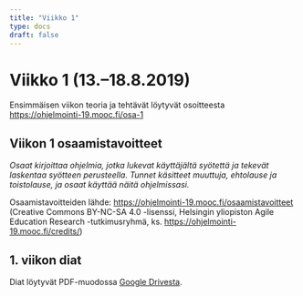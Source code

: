 ```yaml
---
title: "Viikko 1"
type: docs
draft: false
---
```


# Viikko 1 (13.–18.8.2019)

Ensimmäisen viikon teoria ja tehtävät löytyvät osoitteesta https://ohjelmointi-19.mooc.fi/osa-1

## Viikon 1 osaamistavoitteet

*Osaat kirjoittaa ohjelmia, jotka lukevat käyttäjältä syötettä ja tekevät laskentaa syötteen perusteella. Tunnet käsitteet muuttuja, ehtolause ja toistolause, ja osaat käyttää näitä ohjelmissasi.*

Osaamistavoitteiden lähde: https://ohjelmointi-19.mooc.fi/osaamistavoitteet (Creative Commons BY-NC-SA 4.0 -lisenssi, Helsingin yliopiston Agile Education Research -tutkimusryhmä, ks. https://ohjelmointi-19.mooc.fi/credits/)

## 1. viikon diat

Diat löytyvät PDF-muodossa [Google Drivesta](https://drive.google.com/file/d/1JL98cRvrC_z9Op2wRRLXlR-HKcnbVd1Z/view?usp=sharing).